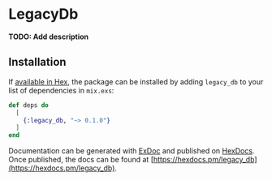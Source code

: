 # LegacyDb

**TODO: Add description**

## Installation

If [available in Hex](https://hex.pm/docs/publish), the package can be installed
by adding `legacy_db` to your list of dependencies in `mix.exs`:

```elixir
def deps do
  [
    {:legacy_db, "~> 0.1.0"}
  ]
end
```

Documentation can be generated with [ExDoc](https://github.com/elixir-lang/ex_doc)
and published on [HexDocs](https://hexdocs.pm). Once published, the docs can
be found at [https://hexdocs.pm/legacy_db](https://hexdocs.pm/legacy_db).

